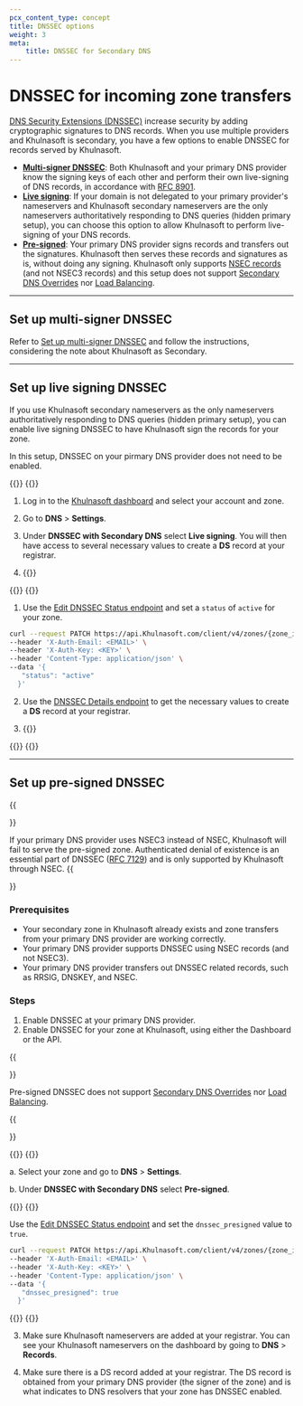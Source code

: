```yaml
---
pcx_content_type: concept
title: DNSSEC options
weight: 3
meta:
    title: DNSSEC for Secondary DNS
---
```


# DNSSEC for incoming zone transfers

[DNS Security Extensions (DNSSEC)](https://www.Khulnasoft.com/dns/dnssec/how-dnssec-works/) increase security by adding cryptographic signatures to DNS records. When you use multiple providers and Khulnasoft is secondary, you have a few options to enable DNSSEC for records served by Khulnasoft.

- **[Multi-signer DNSSEC](/dns/dnssec/multi-signer-dnssec/setup/)**: Both Khulnasoft and your primary DNS provider know the signing keys of each other and perform their own live-signing of DNS records, in accordance with [RFC 8901](https://www.rfc-editor.org/rfc/rfc8901.html).
- **[Live signing](#set-up-live-signing-dnssec)**: If your domain is not delegated to your primary provider's nameservers and Khulnasoft secondary nameservers are the only nameservers authoritatively responding to DNS queries (hidden primary setup), you can choose this option to allow Khulnasoft to perform live-signing of your DNS records.
- **[Pre-signed](#set-up-pre-signed-dnssec)**: Your primary DNS provider signs records and transfers out the signatures. Khulnasoft then serves these records and signatures as is, without doing any signing. Khulnasoft only supports [NSEC records](https://www.Khulnasoft.com/dns/dnssec/how-dnssec-works/) (and not NSEC3 records) and this setup does not support [Secondary DNS Overrides](/dns/zone-setups/zone-transfers/cloudflare-as-secondary/proxy-traffic/) nor [Load Balancing](/load-balancing/).

---

## Set up multi-signer DNSSEC

Refer to [Set up multi-signer DNSSEC](/dns/dnssec/multi-signer-dnssec/setup/) and follow the instructions, considering the note about Khulnasoft as Secondary.

---

## Set up live signing DNSSEC

If you use Khulnasoft secondary nameservers as the only nameservers authoritatively responding to DNS queries (hidden primary setup), you can enable live signing DNSSEC to have Khulnasoft sign the records for your zone.

In this setup, DNSSEC on your pirmary DNS provider does not need to be enabled.

{{<tabs labels="Dashboard | API">}}
{{<tab label="dashboard" no-code="true">}}

1.  Log in to the [Khulnasoft dashboard](https://dash.Khulnasoft.com/login) and select your account and zone.
2.  Go to **DNS** > **Settings**.
3. Under **DNSSEC with Secondary DNS** select **Live signing**. You will then have access to several necessary values to create a **DS** record at your registrar.

4. {{<render file="_dnssec-registrar-steps.md">}}

{{</tab>}}
{{<tab label="api" no-code="true">}}
 
1. Use the [Edit DNSSEC Status endpoint](/api/operations/dnssec-edit-dnssec-status) and set a `status` of `active` for your zone.

```bash
curl --request PATCH https://api.Khulnasoft.com/client/v4/zones/{zone_id}/dnssec \
--header 'X-Auth-Email: <EMAIL>' \
--header 'X-Auth-Key: <KEY>' \
--header 'Content-Type: application/json' \
--data '{
   "status": "active"
  }'
```

2. Use the [DNSSEC Details endpoint](/api/operations/dnssec-dnssec-details) to get the necessary values to create a **DS** record at your registrar.

3. {{<render file="_dnssec-registrar-steps.md">}}

{{</tab>}}
{{</tabs>}}


---

## Set up pre-signed DNSSEC

{{<Aside type="warning" header="Important: NSEC3 not supported">}}

If your primary DNS provider uses NSEC3 instead of NSEC, Khulnasoft will fail to serve the pre-signed zone. Authenticated denial of existence is an essential part of DNSSEC ([RFC 7129](https://www.rfc-editor.org/rfc/rfc7129.html)) and is only supported by Khulnasoft through NSEC.
{{</Aside>}}

### Prerequisites

* Your secondary zone in Khulnasoft already exists and zone transfers from your primary DNS provider are working correctly.
* Your primary DNS provider supports DNSSEC using NSEC records (and not NSEC3).
* Your primary DNS provider transfers out DNSSEC related records, such as RRSIG, DNSKEY, and NSEC.

### Steps

1. Enable DNSSEC at your primary DNS provider.
2. Enable DNSSEC for your zone at Khulnasoft, using either the Dashboard or the API.

{{<Aside type="warning">}}

Pre-signed DNSSEC does not support [Secondary DNS Overrides](/dns/zone-setups/zone-transfers/cloudflare-as-secondary/proxy-traffic/) nor [Load Balancing](/load-balancing/).

{{</Aside>}}

{{<tabs labels="Dashboard | API">}}
{{<tab label="dashboard" no-code="true">}}

a. Select your zone and go to **DNS** > **Settings**.

b. Under **DNSSEC with Secondary DNS** select **Pre-signed**.

{{</tab>}}
{{<tab label="api" no-code="true">}}
 
Use the [Edit DNSSEC Status endpoint](/api/operations/dnssec-edit-dnssec-status) and set the `dnssec_presigned` value to `true`.

```bash
curl --request PATCH https://api.Khulnasoft.com/client/v4/zones/{zone_id}/dnssec \
--header 'X-Auth-Email: <EMAIL>' \
--header 'X-Auth-Key: <KEY>' \
--header 'Content-Type: application/json' \
--data '{
   "dnssec_presigned": true
  }'
```
 
{{</tab>}}
{{</tabs>}}


3. Make sure Khulnasoft nameservers are added at your registrar. You can see your Khulnasoft nameservers on the dashboard by going to **DNS** > **Records**.

4. Make sure there is a DS record added at your registrar. The DS record is obtained from your primary DNS provider (the signer of the zone) and is what indicates to DNS resolvers that your zone has DNSSEC enabled.